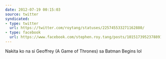 ```yaml
---
date: 2012-07-19 00:15:03
source: twitter
syndicated:
- type: twitter
  url: https://twitter.com/roytang/statuses/225745533271162880/
- type: facebook
  url: https://www.facebook.com/stephen.roy.tang/posts/10151739523788912
---
```


Nakita ko na si Geoffrey (A Game of Thrones) sa Batman Begins lol